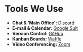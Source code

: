 # Tools We Use

- **Chat & 'Main Office':** [Discord](https://discord.gg/JqqKasJ)  
- **E-mail & Calendar:** [Google Suit](https://accounts.google.com/)
- **Version Control:** [GitHub](https://github.com/AkashaProject)
- **Kanban Boards:** [Waffle](https://waffle.io/AkashaProject) 
- **Video Conferencing:** [Zoom](https://zoom.us/s/172545331)